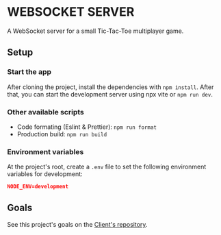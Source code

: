 # WEBSOCKET SERVER

A WebSocket server for a small Tic-Tac-Toe multiplayer game.

## Setup

### Start the app

After cloning the project, install the dependencies with `npm install`.
After that, you can start the development server using npx vite or `npm run dev`.

### Other available scripts

- Code formating (Eslint & Prettier): `npm run format`
- Production build: `npm run build`

### Environment variables

At the project's root, create a `.env` file to set the following environment variables for development:  

```json
NODE_ENV=development
```

## Goals

See this project's goals on the [Client's repository](https://github.com/mlangumier/websocket-client).
